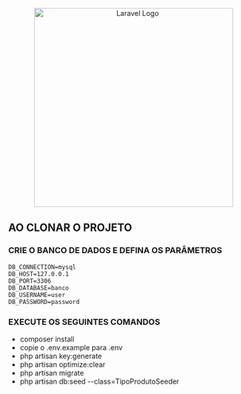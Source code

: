 <p align="center"><a href="https://czrsolutions.com/" target="_blank"><img src="https://raw.githubusercontent.com/laravel/art/master/logo-lockup/5%20SVG/2%20CMYK/1%20Full%20Color/laravel-logolockup-cmyk-red.svg" width="400" alt="Laravel Logo"></a></p>

## AO CLONAR O PROJETO

### CRIE O BANCO DE DADOS E DEFINA OS PARÂMETROS
    DB_CONNECTION=mysql
    DB_HOST=127.0.0.1
    DB_PORT=3306
    DB_DATABASE=banco
    DB_USERNAME=user
    DB_PASSWORD=password

### EXECUTE OS SEGUINTES COMANDOS

- composer install 
- copie o .env.example para .env 
- php artisan key:generate
- php artisan optimize:clear
- php artisan migrate
- php artisan db:seed --class=TipoProdutoSeeder

